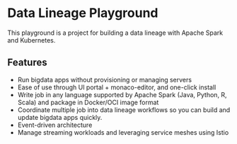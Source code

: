 # Data Lineage Playground
This playground is a project for building a data lineage with Apache Spark and Kubernetes.

## Features
- Run bigdata apps without provisioning or managing servers
- Ease of use through UI portal + monaco-editor, and one-click install
- Write job in any language supported by Apache Spark (Java, Python, R, Scala) and package in Docker/OCI image format
- Coordinate multiple job into data lineage workflows so you can build and update bigdata apps quickly.
- Event-driven architecture
- Manage streaming workloads and leveraging service meshes using Istio
